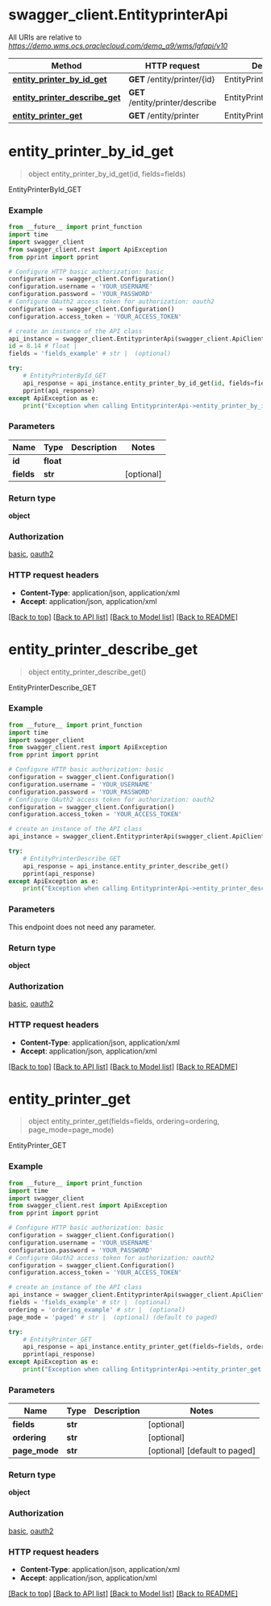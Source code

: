 # swagger_client.EntityprinterApi

All URIs are relative to *https://demo.wms.ocs.oraclecloud.com/demo_a9/wms/lgfapi/v10*

Method | HTTP request | Description
------------- | ------------- | -------------
[**entity_printer_by_id_get**](EntityprinterApi.md#entity_printer_by_id_get) | **GET** /entity/printer/{id} | EntityPrinterById_GET
[**entity_printer_describe_get**](EntityprinterApi.md#entity_printer_describe_get) | **GET** /entity/printer/describe | EntityPrinterDescribe_GET
[**entity_printer_get**](EntityprinterApi.md#entity_printer_get) | **GET** /entity/printer | EntityPrinter_GET


# **entity_printer_by_id_get**
> object entity_printer_by_id_get(id, fields=fields)

EntityPrinterById_GET



### Example
```python
from __future__ import print_function
import time
import swagger_client
from swagger_client.rest import ApiException
from pprint import pprint

# Configure HTTP basic authorization: basic
configuration = swagger_client.Configuration()
configuration.username = 'YOUR_USERNAME'
configuration.password = 'YOUR_PASSWORD'
# Configure OAuth2 access token for authorization: oauth2
configuration = swagger_client.Configuration()
configuration.access_token = 'YOUR_ACCESS_TOKEN'

# create an instance of the API class
api_instance = swagger_client.EntityprinterApi(swagger_client.ApiClient(configuration))
id = 8.14 # float | 
fields = 'fields_example' # str |  (optional)

try:
    # EntityPrinterById_GET
    api_response = api_instance.entity_printer_by_id_get(id, fields=fields)
    pprint(api_response)
except ApiException as e:
    print("Exception when calling EntityprinterApi->entity_printer_by_id_get: %s\n" % e)
```

### Parameters

Name | Type | Description  | Notes
------------- | ------------- | ------------- | -------------
 **id** | **float**|  | 
 **fields** | **str**|  | [optional] 

### Return type

**object**

### Authorization

[basic](../README.md#basic), [oauth2](../README.md#oauth2)

### HTTP request headers

 - **Content-Type**: application/json, application/xml
 - **Accept**: application/json, application/xml

[[Back to top]](#) [[Back to API list]](../README.md#documentation-for-api-endpoints) [[Back to Model list]](../README.md#documentation-for-models) [[Back to README]](../README.md)

# **entity_printer_describe_get**
> object entity_printer_describe_get()

EntityPrinterDescribe_GET



### Example
```python
from __future__ import print_function
import time
import swagger_client
from swagger_client.rest import ApiException
from pprint import pprint

# Configure HTTP basic authorization: basic
configuration = swagger_client.Configuration()
configuration.username = 'YOUR_USERNAME'
configuration.password = 'YOUR_PASSWORD'
# Configure OAuth2 access token for authorization: oauth2
configuration = swagger_client.Configuration()
configuration.access_token = 'YOUR_ACCESS_TOKEN'

# create an instance of the API class
api_instance = swagger_client.EntityprinterApi(swagger_client.ApiClient(configuration))

try:
    # EntityPrinterDescribe_GET
    api_response = api_instance.entity_printer_describe_get()
    pprint(api_response)
except ApiException as e:
    print("Exception when calling EntityprinterApi->entity_printer_describe_get: %s\n" % e)
```

### Parameters
This endpoint does not need any parameter.

### Return type

**object**

### Authorization

[basic](../README.md#basic), [oauth2](../README.md#oauth2)

### HTTP request headers

 - **Content-Type**: application/json, application/xml
 - **Accept**: application/json, application/xml

[[Back to top]](#) [[Back to API list]](../README.md#documentation-for-api-endpoints) [[Back to Model list]](../README.md#documentation-for-models) [[Back to README]](../README.md)

# **entity_printer_get**
> object entity_printer_get(fields=fields, ordering=ordering, page_mode=page_mode)

EntityPrinter_GET



### Example
```python
from __future__ import print_function
import time
import swagger_client
from swagger_client.rest import ApiException
from pprint import pprint

# Configure HTTP basic authorization: basic
configuration = swagger_client.Configuration()
configuration.username = 'YOUR_USERNAME'
configuration.password = 'YOUR_PASSWORD'
# Configure OAuth2 access token for authorization: oauth2
configuration = swagger_client.Configuration()
configuration.access_token = 'YOUR_ACCESS_TOKEN'

# create an instance of the API class
api_instance = swagger_client.EntityprinterApi(swagger_client.ApiClient(configuration))
fields = 'fields_example' # str |  (optional)
ordering = 'ordering_example' # str |  (optional)
page_mode = 'paged' # str |  (optional) (default to paged)

try:
    # EntityPrinter_GET
    api_response = api_instance.entity_printer_get(fields=fields, ordering=ordering, page_mode=page_mode)
    pprint(api_response)
except ApiException as e:
    print("Exception when calling EntityprinterApi->entity_printer_get: %s\n" % e)
```

### Parameters

Name | Type | Description  | Notes
------------- | ------------- | ------------- | -------------
 **fields** | **str**|  | [optional] 
 **ordering** | **str**|  | [optional] 
 **page_mode** | **str**|  | [optional] [default to paged]

### Return type

**object**

### Authorization

[basic](../README.md#basic), [oauth2](../README.md#oauth2)

### HTTP request headers

 - **Content-Type**: application/json, application/xml
 - **Accept**: application/json, application/xml

[[Back to top]](#) [[Back to API list]](../README.md#documentation-for-api-endpoints) [[Back to Model list]](../README.md#documentation-for-models) [[Back to README]](../README.md)

